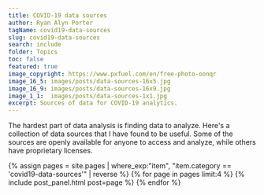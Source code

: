 ```yaml
---
title: COVID-19 data sources
author: Ryan Alyn Porter
tagName: covid19-data-sources
slug: covid19-data-sources
search: include
folder: Topics
toc: false
featured: true
image_copyright: https://www.pxfuel.com/en/free-photo-oonqr
image_16_5: images/posts/data-sources-16x5.jpg
image_16_9: images/posts/data-sources-16x9.jpg
image_1_1:  images/posts/data-sources-1x1.jpg
excerpt: Sources of data for COVID-19 analytics.
---
```


The hardest part of data analysis is finding data to analyze.  Here's a collection of data sources that I have found to be useful.  Some of the sources are openly available for anyone to access and analyze, while others have proprietary licenses.

<div class="post-list">
  {% assign pages = site.pages | where_exp:"item", "item.category == 'covid19-data-sources'" | reverse %}
  {% for page in pages limit:4 %}
    {% include post_panel.html post=page %}
  {% endfor %}
</div>

<!-- <h2>References</h2>

{% bibliography --query @*[tags ~= models] %} -->

<!-- ## Related

{% include taglogic.html %} -->
